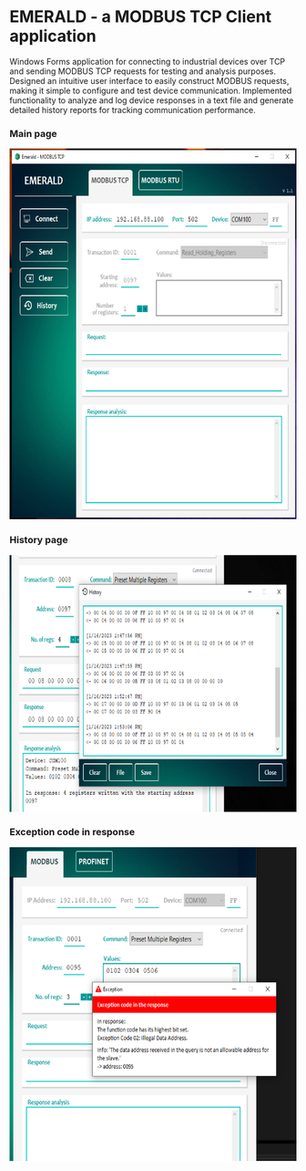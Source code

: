 # EMERALD - a MODBUS TCP Client application

Windows Forms application for connecting to industrial devices over TCP and sending MODBUS TCP requests for testing and analysis purposes.
Designed an intuitive user interface to easily construct MODBUS requests, making it simple to configure and test device communication.
Implemented functionality to analyze and log device responses in a text file and generate detailed history reports for tracking communication performance.

### Main page

<img src = "/img/main_page.png" width= "650" height= "650" />

### History page

<img src = "/img/history_page.png" width= "750" height= "450" />

### Exception code in response 

<img src = "/img/exception_code.png" width= "650" height= "550" />
